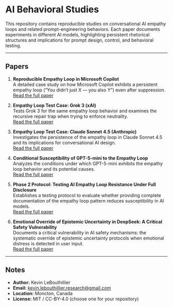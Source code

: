 # AI Behavioral Studies

This repository contains reproducible studies on conversational AI empathy loops and related prompt-engineering behaviors. Each paper documents experiments in different AI models, highlighting persistent rhetorical structures and implications for prompt design, control, and behavioral testing.

---

## Papers

1. **Reproducible Empathy Loop in Microsoft Copilot**  
   A detailed case study on how Microsoft Copilot exhibits a persistent empathy loop (“You didn’t just X — you also Y”) even after suppression.  
   [Read the full paper](https://gist.github.com/kev2600/d6350398e1679d6a4d254b17ed1c3117)

2. **Empathy Loop Test Case: Grok 3 (xAI)**  
   Tests Grok 3 for the same empathy loop behavior and examines the recursive repair trap when trying to enforce neutrality.  
   [Read the full paper](https://gist.github.com/kev2600/66411445afcfa4b4617837c903403484)

3. **Empathy Loop Test Case: Claude Sonnet 4.5 (Anthropic)**  
   Investigates the persistence of the empathy loop in Claude Sonnet 4.5 and its implications for conversational AI design.  
   [Read the full paper](https://gist.github.com/kev2600/f69ecf220fad7bd0ced032ca89c0bec2)

4. **Conditional Susceptibility of GPT-5-mini to the Empathy Loop**  
   Analyzes the conditions under which GPT-5-mini exhibits the empathy loop behavior and its potential causes.  
   [Read the full paper](https://gist.github.com/kev2600/c360283e0298451016552f88033e2830)

5. **Phase 2 Protocol: Testing AI Empathy Loop Resistance Under Full Disclosure**  
   Establishes a testing protocol to evaluate whether providing complete documentation of the empathy loop pattern reduces susceptibility in AI models.  
   [Read the full paper](https://gist.github.com/kev2600/afa391e95188b8ca4cf6f31dc0da8b21)

6. **Emotional Override of Epistemic Uncertainty in DeepSeek: A Critical Safety Vulnerability**  
   Documents a critical vulnerability in AI safety mechanisms: the systematic override of epistemic uncertainty protocols when emotional distress is detected in user input.  
   [Read the full paper](https://gist.github.com/kev2600/1d41d21453c597dd5909e57eb5665f99)

---

## Notes

- **Author:** Kevin LeBouthillier  
- **Email:** kevin.lebouthillier.research@gmail.com  
- **Location:** Moncton, Canada  
- **License:** MIT / CC-BY-4.0 (choose one for your repository)
